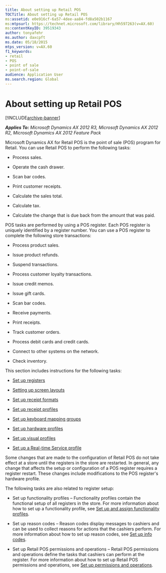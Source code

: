```yaml
---
title: About setting up Retail POS
TOCTitle: About setting up Retail POS
ms:assetid: e0e916cf-6a57-4dee-aa84-fd8a502b1167
ms:mtpsurl: https://technet.microsoft.com/library/Hh597263(v=AX.60)
ms:contentKeyID: 39519343
author: tonyafehr
ms.author: daxcpft
ms.date: 05/18/2015
mtps_version: v=AX.60
f1_keywords:
- retail
- POS
- point of sale
- point-of-sale
audience: Application User
ms.search.region: Global
---
```


# About setting up Retail POS 


[!INCLUDE[archive-banner](includes/archive-banner.md)]


_**Applies To:** Microsoft Dynamics AX 2012 R3, Microsoft Dynamics AX 2012 R2, Microsoft Dynamics AX 2012 Feature Pack_

Microsoft Dynamics AX for Retail POS is the point of sale (POS) program for Retail. You can use Retail POS to perform the following tasks:

  - Process sales.

  - Operate the cash drawer.

  - Scan bar codes.

  - Print customer receipts.

  - Calculate the sales total.

  - Calculate tax.

  - Calculate the change that is due back from the amount that was paid.

POS tasks are performed by using a POS register. Each POS register is uniquely identified by a register number. You can use a POS register to complete the following store transactions:

  - Process product sales.

  - Issue product refunds.

  - Suspend transactions.

  - Process customer loyalty transactions.

  - Issue credit memos.

  - Issue gift cards.

  - Scan bar codes.

  - Receive payments.

  - Print receipts.

  - Track customer orders.

  - Process debit cards and credit cards.

  - Connect to other systems on the network.

  - Check inventory.

This section includes instructions for the following tasks:

  - [Set up registers](set-up-registers.md)

  - [Setting up screen layouts](setting-up-screen-layouts.md)

  - [Set up receipt formats](set-up-receipt-formats.md)

  - [Set up receipt profiles](set-up-receipt-profiles.md)

  - [Set up keyboard mapping groups](set-up-keyboard-mapping-groups.md)

  - [Set up hardware profiles](set-up-hardware-profiles.md)

  - [Set up visual profiles](set-up-visual-profiles.md)

  - [Set up a Real-time Service profile](set-up-a-real-time-service-profile.md)

Some changes that are made to the configuration of Retail POS do not take effect at a store until the registers in the store are restarted. In general, any change that affects the setup or configuration of a POS register requires a register restart. These changes include modifications to the POS register's hardware profile.

The following tasks are also related to register setup:

  - Set up functionality profiles – Functionality profiles contain the functional setup of all registers in the store. For more information about how to set up a functionality profile, see [Set up and assign functionality profiles](set-up-and-assign-functionality-profiles.md).

  - Set up reason codes – Reason codes display messages to cashiers and can be used to collect reasons for actions that the cashiers perform. For more information about how to set up reason codes, see [Set up info codes](set-up-info-codes.md).

  - Set up Retail POS permissions and operations – Retail POS permissions and operations define the tasks that cashiers can perform at the register. For more information about how to set up Retail POS permissions and operations, see [Set up permissions and operations](set-up-permissions-and-operations.md).

  


